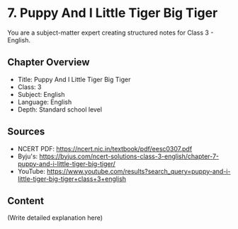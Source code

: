 # 7. Puppy And I Little Tiger Big Tiger

You are a subject-matter expert creating structured notes for Class 3 - English.

## Chapter Overview
- Title: Puppy And I Little Tiger Big Tiger
- Class: 3
- Subject: English
- Language: English
- Depth: Standard school level

## Sources
- NCERT PDF: https://ncert.nic.in/textbook/pdf/eesc0307.pdf
- Byju's: https://byjus.com/ncert-solutions-class-3-english/chapter-7-puppy-and-i-little-tiger-big-tiger/
- YouTube: https://www.youtube.com/results?search_query=puppy-and-i-little-tiger-big-tiger+class+3+english

## Content
(Write detailed explanation here)
